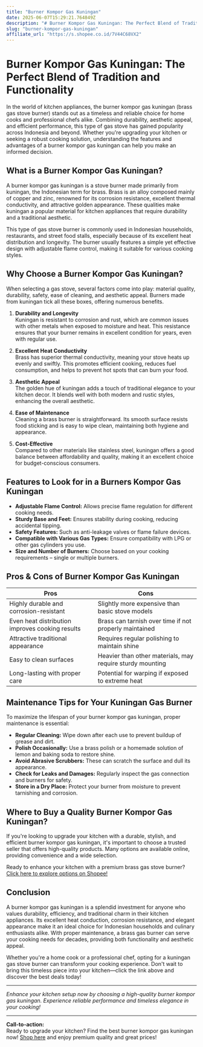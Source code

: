 ```yaml
---
title: "Burner Kompor Gas Kuningan"
date: 2025-06-07T15:29:21.764849Z
description: "# Burner Kompor Gas Kuningan: The Perfect Blend of Tradition and Functionality..."
slug: "burner-kompor-gas-kuningan"
affiliate_url: "https://s.shopee.co.id/7V44C68VX2"
---
```

# Burner Kompor Gas Kuningan: The Perfect Blend of Tradition and Functionality

In the world of kitchen appliances, the burner kompor gas kuningan (brass gas stove burner) stands out as a timeless and reliable choice for home cooks and professional chefs alike. Combining durability, aesthetic appeal, and efficient performance, this type of gas stove has gained popularity across Indonesia and beyond. Whether you're upgrading your kitchen or seeking a robust cooking solution, understanding the features and advantages of a burner kompor gas kuningan can help you make an informed decision.

## What is a Burner Kompor Gas Kuningan?

A burner kompor gas kuningan is a stove burner made primarily from kuningan, the Indonesian term for brass. Brass is an alloy composed mainly of copper and zinc, renowned for its corrosion resistance, excellent thermal conductivity, and attractive golden appearance. These qualities make kuningan a popular material for kitchen appliances that require durability and a traditional aesthetic.

This type of gas stove burner is commonly used in Indonesian households, restaurants, and street food stalls, especially because of its excellent heat distribution and longevity. The burner usually features a simple yet effective design with adjustable flame control, making it suitable for various cooking styles.

## Why Choose a Burner Kompor Gas Kuningan?

When selecting a gas stove, several factors come into play: material quality, durability, safety, ease of cleaning, and aesthetic appeal. Burners made from kuningan tick all these boxes, offering numerous benefits.

1. **Durability and Longevity**  
Kuningan is resistant to corrosion and rust, which are common issues with other metals when exposed to moisture and heat. This resistance ensures that your burner remains in excellent condition for years, even with regular use.

2. **Excellent Heat Conductivity**  
Brass has superior thermal conductivity, meaning your stove heats up evenly and swiftly. This promotes efficient cooking, reduces fuel consumption, and helps to prevent hot spots that can burn your food.

3. **Aesthetic Appeal**  
The golden hue of kuningan adds a touch of traditional elegance to your kitchen decor. It blends well with both modern and rustic styles, enhancing the overall aesthetic.

4. **Ease of Maintenance**  
Cleaning a brass burner is straightforward. Its smooth surface resists food sticking and is easy to wipe clean, maintaining both hygiene and appearance.

5. **Cost-Effective**  
Compared to other materials like stainless steel, kuningan offers a good balance between affordability and quality, making it an excellent choice for budget-conscious consumers.

## Features to Look for in a Burners Kompor Gas Kuningan

- **Adjustable Flame Control:** Allows precise flame regulation for different cooking needs.
- **Sturdy Base and Feet:** Ensures stability during cooking, reducing accidental tipping.
- **Safety Features:** Such as anti-leakage valves or flame failure devices.
- **Compatible with Various Gas Types:** Ensure compatibility with LPG or other gas cylinders you use.
- **Size and Number of Burners:** Choose based on your cooking requirements – single or multiple burners.

## Pros & Cons of Burner Kompor Gas Kuningan

| **Pros** | **Cons** |
|--------------|----------------|
| Highly durable and corrosion-resistant | Slightly more expensive than basic stove models |
| Even heat distribution improves cooking results | Brass can tarnish over time if not properly maintained |
| Attractive traditional appearance | Requires regular polishing to maintain shine |
| Easy to clean surfaces | Heavier than other materials, may require sturdy mounting |
| Long-lasting with proper care | Potential for warping if exposed to extreme heat |

## Maintenance Tips for Your Kuningan Gas Burner

To maximize the lifespan of your burner kompor gas kuningan, proper maintenance is essential:

- **Regular Cleaning:** Wipe down after each use to prevent buildup of grease and dirt.
- **Polish Occasionally:** Use a brass polish or a homemade solution of lemon and baking soda to restore shine.
- **Avoid Abrasive Scrubbers:** These can scratch the surface and dull its appearance.
- **Check for Leaks and Damages:** Regularly inspect the gas connection and burners for safety.
- **Store in a Dry Place:** Protect your burner from moisture to prevent tarnishing and corrosion.

## Where to Buy a Quality Burner Kompor Gas Kuningan?

If you're looking to upgrade your kitchen with a durable, stylish, and efficient burner kompor gas kuningan, it's important to choose a trusted seller that offers high-quality products. Many options are available online, providing convenience and a wide selection.

Ready to enhance your kitchen with a premium brass gas stove burner? [Click here to explore options on Shopee!](https://s.shopee.co.id/7V44C68VX2)

## Conclusion

A burner kompor gas kuningan is a splendid investment for anyone who values durability, efficiency, and traditional charm in their kitchen appliances. Its excellent heat conduction, corrosion resistance, and elegant appearance make it an ideal choice for Indonesian households and culinary enthusiasts alike. With proper maintenance, a brass gas burner can serve your cooking needs for decades, providing both functionality and aesthetic appeal.

Whether you're a home cook or a professional chef, opting for a kuningan gas stove burner can transform your cooking experience. Don't wait to bring this timeless piece into your kitchen—click the link above and discover the best deals today!

---

*Enhance your kitchen setup now by choosing a high-quality burner kompor gas kuningan. Experience reliable performance and timeless elegance in your cooking!*

---

**Call-to-action:**  
Ready to upgrade your kitchen? Find the best burner kompor gas kuningan now! [Shop here](https://s.shopee.co.id/7V44C68VX2) and enjoy premium quality and great prices!